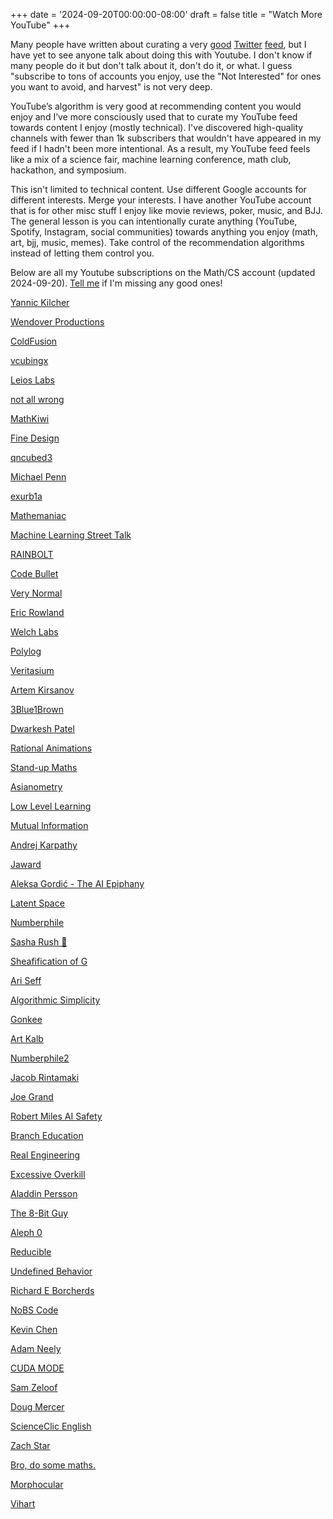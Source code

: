 +++
date = '2024-09-20T00:00:00-08:00'
draft = false
title = "Watch More YouTube"
+++

Many people have written about curating a very [good](https://near.blog/how-to-twitter-successfully/) [Twitter](https://nabeelqu.co/twitter) [feed](https://near.blog/how-to-twitter-successfully/), but I have yet to see anyone talk about doing this with Youtube. I don't know if many people do it but don't talk about it, don't do it, or what. I guess "subscribe to tons of accounts you enjoy, use the "Not Interested" for ones you want to avoid, and harvest" is not very deep. 

YouTube’s algorithm is very good at recommending content you would enjoy and I’ve more consciously used that to curate my YouTube feed towards content I enjoy (mostly technical). I've discovered high-quality channels with fewer than 1k subscribers that wouldn't have appeared in my feed if I hadn't been more intentional. As a result, my YouTube feed feels like a mix of a science fair, machine learning conference, math club, hackathon, and symposium.

This isn't limited to technical content. Use different Google accounts for different interests. Merge your interests. I have another YouTube account that is for other misc stuff I enjoy like movie reviews, poker, music, and BJJ. The general lesson is you can intentionally curate anything (YouTube, Spotify, Instagram, social communities) towards anything you enjoy (math, art, bjj, music, memes). Take control of the recommendation algorithms instead of letting them control you.


Below are all my Youtube subscriptions on the Math/CS account (updated 2024-09-20). [Tell me](https://x.com/vvvincent_c) if I'm missing any good ones!

[Yannic Kilcher](https://www.youtube.com/@YannicKilcher)

[Wendover Productions](https://www.youtube.com/@Wendoverproductions)

[ColdFusion](https://www.youtube.com/@ColdFusion)

[vcubingx](https://www.youtube.com/@vcubingx)

[Leios Labs](https://www.youtube.com/@LeiosLabs)

[not all wrong](https://www.youtube.com/@notallwrong)

[MathKiwi](https://www.youtube.com/@mathkiwi)

[Fine Design](https://www.youtube.com/@FineDesignVideos)

[qncubed3](https://www.youtube.com/@qncubed3)

[Michael Penn](https://www.youtube.com/@MichaelPennMath)

[exurb1a](https://www.youtube.com/@Exurb1a)

[Mathemaniac](https://www.youtube.com/@mathemaniac)

[Machine Learning Street Talk](https://www.youtube.com/@MachineLearningStreetTalk)

[RAINBOLT](https://www.youtube.com/@georainbolt)

[Code Bullet](https://www.youtube.com/@CodeBullet)

[Very Normal](https://www.youtube.com/@very-normal)

[Eric Rowland](https://www.youtube.com/@EricRowland)

[Welch Labs](https://www.youtube.com/@WelchLabsVideo)

[Polylog](https://www.youtube.com/@PolylogCS)

[Veritasium](https://www.youtube.com/@veritasium)

[Artem Kirsanov](https://www.youtube.com/@ArtemKirsanov)

[3Blue1Brown](https://www.youtube.com/@3blue1brown)

[Dwarkesh Patel](https://www.youtube.com/@DwarkeshPatel)

[Rational Animations](https://www.youtube.com/@RationalAnimations)

[Stand-up Maths](https://www.youtube.com/@standupmaths)

[Asianometry](https://www.youtube.com/@Asianometry)

[Low Level Learning](https://www.youtube.com/@LowLevelLearning)

[Mutual Information](https://www.youtube.com/@Mutual_Information)

[Andrej Karpathy](https://www.youtube.com/@AndrejKarpathy)

[Jaward](https://www.youtube.com/@jaykef)

[Aleksa Gordić - The AI Epiphany](https://www.youtube.com/@TheAIEpiphany)

[Latent Space](https://www.youtube.com/@LatentSpaceTV)

[Numberphile](https://www.youtube.com/@numberphile)

[Sasha Rush 🤗](https://www.youtube.com/@srush_nlp)

[Sheafification of G](https://www.youtube.com/@SheafificationOfG)

[Ari Seff](https://www.youtube.com/@ariseffai)

[Algorithmic Simplicity](https://www.youtube.com/@algorithmicsimplicity)

[Gonkee](https://www.youtube.com/@Gonkee)

[Art Kalb](https://www.youtube.com/@artkalbphd)

[Numberphile2](https://www.youtube.com/@numberphile2)

[Jacob Rintamaki](https://www.youtube.com/@jacobrintamaki)

[Joe Grand](https://www.youtube.com/@JoeGrand)

[Robert Miles AI Safety](https://www.youtube.com/@RobertMilesAI)

[Branch Education](https://www.youtube.com/@BranchEducation)

[Real Engineering](https://www.youtube.com/@RealEngineering)

[Excessive Overkill](https://www.youtube.com/@ExcessiveOverkill)

[Aladdin Persson](https://www.youtube.com/@AladdinPersson)

[The 8-Bit Guy](https://www.youtube.com/@The8BitGuy)

[Aleph 0](https://www.youtube.com/@Aleph0)

[Reducible](https://www.youtube.com/@Reducible)

[Undefined Behavior](https://www.youtube.com/@UndefinedBehavior)

[Richard E Borcherds](https://www.youtube.com/@richarde.borcherds7998)

[NoBS Code](https://www.youtube.com/@nobs_code)

[Kevin Chen](https://www.youtube.com/@KevinChen5)

[Adam Neely](https://www.youtube.com/@AdamNeely)

[CUDA MODE](https://www.youtube.com/@CUDAMODE)

[Sam Zeloof](https://www.youtube.com/@SamZeloof)

[Doug Mercer](https://www.youtube.com/@dougmercer)

[ScienceClic English](https://www.youtube.com/@ScienceClicEN)

[Zach Star](https://www.youtube.com/@zachstar)

[Bro, do some maths.](https://www.youtube.com/@Brodosomemaths)

[Morphocular](https://www.youtube.com/@morphocular)

[Vihart](https://www.youtube.com/@Vihart)

